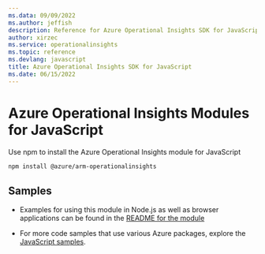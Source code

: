 ```yaml
---
ms.data: 09/09/2022
ms.author: jeffish
description: Reference for Azure Operational Insights SDK for JavaScript
author: xirzec
ms.service: operationalinsights
ms.topic: reference
ms.devlang: javascript
title: Azure Operational Insights SDK for JavaScript
ms.date: 06/15/2022
---
```

# Azure Operational Insights Modules for JavaScript

Use npm to install the Azure Operational Insights module for JavaScript

```bash
npm install @azure/arm-operationalinsights
```

## Samples

* Examples for using this module in Node.js as well as browser applications can be found in the [README for the module](https://www.npmjs.com/package/@azure/arm-operationalinsights)

* For more code samples that use various Azure packages, explore the [JavaScript samples](https://docs.microsoft.com/samples/browse/?languages=javascript).
